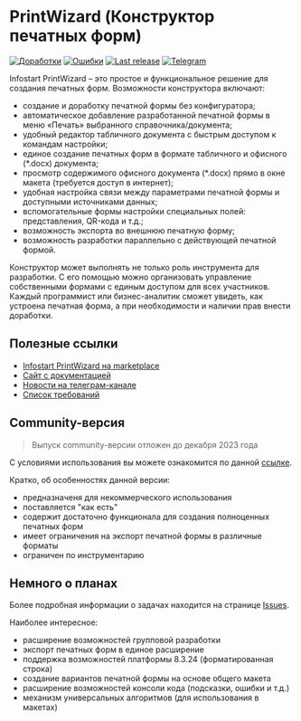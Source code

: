 # PrintWizard (Конструктор печатных форм)

[![Доработки](https://img.shields.io/github/issues/vandalsvq/printwizard/Доработки.svg?color=green&label=Доработки)](https://github.com/vandalsvq/printwizard/labels/%D0%94%D0%BE%D1%80%D0%B0%D0%B1%D0%BE%D1%82%D0%BA%D0%B8)
[![Ошибки](https://img.shields.io/github/issues/vandalsvq/printwizard/Ошибки.svg?color=red&label=Ошибки)](https://github.com/vandalsvq/printwizard/labels/%D0%9E%D1%88%D0%B8%D0%B1%D0%BA%D0%B8)
[![Last release](https://img.shields.io/github/v/release/vandalsvq/printwizard?include_prereleases&label=Релиз&color=orange)](https://github.com/vandalsvq/printwizard/releases/latest)
[![Telegram](https://img.shields.io/badge/почитать-telegram-blue?style=flat&logo=telegram)](https://web.telegram.org/k/#-1692457352)

Infostart PrintWizard – это простое и функциональное решение для создания печатных форм. Возможности конструктора включают:

* создание и доработку печатной формы без конфигуратора;
* автоматическое добавление разработанной печатной формы в меню «Печать» выбранного справочника/документа;
* удобный редактор табличного документа с быстрым доступом к командам настройки;
* единое создание печатных форм в формате табличного и офисного (*.docx) документа;
* просмотр содержимого офисного документа (*.docx) прямо в окне макета (требуется доступ в интернет);
* удобная настройка связи между параметрами печатной формы и доступными источниками данных;
* вспомогательные формы настройки специальных полей: представления, QR-кода и т.д.;
* возможность экспорта во внешнюю печатную форму;
* возможность разработки параллельно с действующей печатной формой.

Конструктор может выполнять не только роль инструмента для разработки. С его помощью можно организовать управление собственными формами с единым доступом для всех участников. Каждый программист или бизнес-аналитик сможет увидеть, как устроена печатная форма, а при необходимости и наличии прав внести доработки.

## Полезные ссылки

* [Infostart PrintWizard на marketplace](https://infostart.ru/marketplace/1918555/)
* [Сайт с документацией](https://vandalsvq.github.io/printwizard/)
* [Новости на телеграм-канале](https://web.telegram.org/k/#-1692457352)
* [Список требований](./docs/guide/ch_10_01.md)

## Community-версия

> Выпуск community-версии отложен до декабря 2023 года

С условиями использования вы можете ознакомится по данной [ссылке](docs/user_docs/user_community.md).

Кратко, об особенностях данной версии:

* предназначеня для некоммерческого использования
* поставляется "как есть"
* содержит достаточно функционала для создания полноценных печатных форм
* имеет ограничения на экспорт печатной формы в различные форматы
* ограничен по инструментарию

## Немного о планах

Более подробная информации о задачах находится на странице [Issues](https://github.com/vandalsvq/printwizard/issues). 

Наиболее интересное:
* расширение возможностей групповой разработки
* экспорт печатных форм в единое расширение
* поддержка возможностей платформы 8.3.24 (форматированная строка)
* создание вариантов печатной формы на основе общего макета
* расширение возможностей консоли кода (подсказки, ошибки и т.д.)
* механизм универсальных алгоритмов (для использования в макетах)